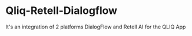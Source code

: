 # Qliq-Retell-Dialogflow
It's an integration of 2 platforms DialogFlow and Retell AI for the QLIQ App

